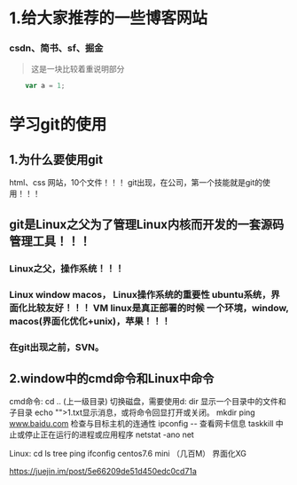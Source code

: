 # 1.给大家推荐的一些博客网站
### csdn、简书、sf、掘金

> 这是一块比较着重说明部分

```javascript
    var a = 1;
```

# 学习git的使用
## 1.为什么要使用git
html、css 网站，10个文件！！！
git出现，在公司，第一个技能就是git的使用！！！

## git是Linux之父为了管理Linux内核而开发的一套源码管理工具！！！
### Linux之父，操作系统！！！
### Linux window macos， Linux操作系统的重要性 ubuntu系统，界面化比较友好！！！ VM  linux是真正部署的时候 一个环境，window, macos(界面化优化+unix)，苹果！！！

### 在git出现之前，SVN。

## 2.window中的cmd命令和Linux中命令
cmd命令: 
cd .. (上一级目录) 切换磁盘，需要使用d:
dir 显示一个目录中的文件和子目录
echo "">1.txt显示消息，或将命令回显打开或关闭。
mkdir
ping   www.baidu.com	检查与目标主机的连通性
ipconfig  -- 查看网卡信息
taskkill 中止或停止正在运行的进程或应用程序
netstat -ano
net

Linux:
cd
ls
tree
ping
ifconfig
centos7.6 mini （几百M） 界面化XG

https://juejin.im/post/5e66209de51d450edc0cd71a